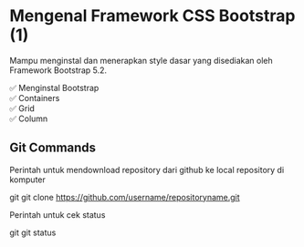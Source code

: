 # Mengenal Framework CSS Bootstrap (1)

Mampu menginstal dan menerapkan style dasar yang disediakan oleh Framework Bootstrap 5.2.

✅ Menginstal Bootstrap <br>
✅ Containers <br>
✅ Grid <br>
✅ Column <br>

## Git Commands

Perintah untuk mendownload repository dari github ke local repository di komputer

git
git clone https://github.com/username/repositoryname.git


Perintah untuk cek status

git 
git status